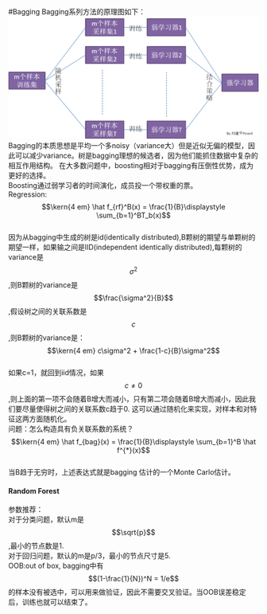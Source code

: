 #Bagging
Bagging系列方法的原理图如下：  
![](/assets/Bagging.png)  
Bagging的本质思想是平均一个多noisy（variance大）但是近似无偏的模型，因此可以减少variance。树是bagging理想的候选者，因为他们能抓住数据中复杂的相互作用结构。 在大多数问题中，boosting相对于bagging有压倒性优势，成为更好的选择。  
Boosting通过弱学习者的时间演化，成员投一个带权重的票。  
Regression:$$\kern{4 em} \hat f_{rf}^B(x) = \frac{1}{B}\displaystyle \sum_{b=1}^BT_b(x)$$  
因为从bagging中生成的树是id\(identically distributed\),B颗树的期望与单颗树的期望一样，如果输之间是IID\(independent identically distributed\),每颗树的variance是 $$\sigma^2$$,则B颗树的variance是$$\frac{\sigma^2}{B}$$,假设树之间的关联系数是$$c$$,则B颗树的variance是：  
$$\kern{4 em}  c\sigma^2 + \frac{1-c}{B}\sigma^2$$  
如果c=1，就回到iid情况，如果$$c \ne 0$$,则上面的第一项不会随着B增大而减小，只有第二项会随着B增大而减小，因此我们要尽量使得树之间的关联系数c趋于0. 这可以通过随机化来实现，对样本和对特征这两方面随机化。  
问题：怎么构造具有负关联系数的系统？
$$\kern{4 em} \hat f_{bag}(x) = \frac{1}{B}\displaystyle \sum_{b=1}^B \hat f^{*}(x)$$  
当B趋于无穷时，上述表达式就是bagging 估计的一个Monte Carlo估计。

#### Random Forest
参数推荐：  
对于分类问题，默认m是$$\sqrt{p}$$,最小的节点数是1.  
对于回归问题，默认的m是p/3，最小的节点尺寸是5.  
OOB:out of box, bagging中有$$(1-\frac{1}{N})^N = 1/e$$的样本没有被选中，可以用来做验证，因此不需要交叉验证。当OOB误差稳定后，训练也就可以结束了。


